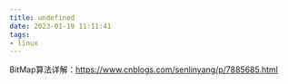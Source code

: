 ```yaml
---
title: undefined
date: 2023-01-19 11:11:41
tags:
- linux
---
```


BitMap算法详解：https://www.cnblogs.com/senlinyang/p/7885685.html

